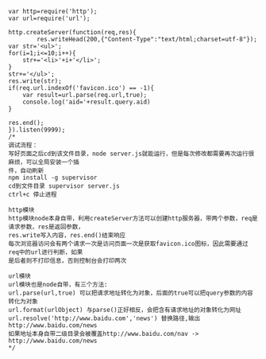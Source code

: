 	var http=require('http');
	var url=require('url');

	http.createServer(function(req,res){
			res.writeHead(200,{"Content-Type":"text/html;charset=utf-8"});
    var str='<ul>';
    for(i=1;i<=10;i++){
        str+='<li>'+i+'</li>';
    }
    str+='</ul>';
    res.write(str);
    if(req.url.indexOf('favicon.ico') == -1){
        var result=url.parse(req.url,true);
        console.log('aid='+result.query.aid)
    }

    res.end();
	}).listen(9999);
	/*
    调试流程：
    写好页面之后cd到该文件目录，node server.js就能运行，但是每次修改都需要再次运行很麻烦，可以全局安装一个插
    件，自动刷新
    npm install -g supervisor
    cd到文件目录 supervisor server.js
    ctrl+c 停止进程

    http模块
    http模块node本身自带，利用createServer方法可以创建http服务器，带两个参数，req是请求参数，res是返回参数，
    res.write写入内容，res.end()结束响应
    每次浏览器访问会有两个请求一次是访问页面一次是获取favicon.ico图标，因此需要通过req中的url进行判断，如果
    是后者则不打印信息，否则控制台会打印两次

    url模块
    url模块也是node自带，有三个方法:
    url.parse(url,true) 可以把请求地址转化为对象，后面的true可以把query参数的内容转化为对象
    url.format(urlObject) 与parse()正好相反，会把含有请求地址的对象转化为网址
    url.resolve('http://www.baidu.com','news') 替换路径,输出 http://www.baidu.com/news
    如果地址本身自带二级目录会被覆盖http://www.baidu.com/nav -> http://www.baidu.com/news
	*/